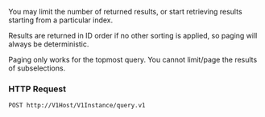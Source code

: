 You may limit the number of returned results, or start retrieving results starting from a particular index.

Results are returned in ID order if no other sorting is applied, so paging will always be deterministic.

Paging only works for the topmost query. You cannot limit/page the results of subselections.

### HTTP Request

`POST http://V1Host/V1Instance/query.v1`